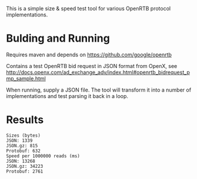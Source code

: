This is a simple size & speed test tool for various OpenRTB protocol implementations.
 
# Bulding and Running
 
 Requires maven and depends on https://github.com/google/openrtb
 
 Contains a test OpenRTB bid request in JSON format from OpenX, see http://docs.openx.com/ad_exchange_adv/index.html#openrtb_bidrequest_pmp_sample.html

 When running, supply a JSON file. The tool will transform it into a number of implementations and test parsing it back in a loop. 
 
# Results

    Sizes (bytes)
    JSON: 1339
    JSON.gz: 815
    Protobuf: 632
    Speed per 1000000 reads (ms)
    JSON: 13268
    JSON.gz: 34223
    Protobuf: 2761